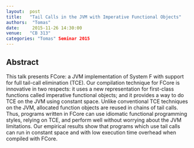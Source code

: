 ```yaml
--- 
layout:  post 
title:   "Tail Calls in the JVM with Imperative Functional Objects"
authors:  "Tomas"
date:     2015-11-26 14:30:00
venue:   "CB 313"
categories: "Tomas" Seminar 2015
--- 
```

## Abstract

This talk presents FCore: a JVM implementation of System F with
support for full tail-call elimination (TCE). Our compilation
technique for FCore is innovative in two respects: it uses a new
representation for first-class functions called imperative functional
objects; and it provides a way to do TCE on the JVM using constant
space. Unlike conventional TCE techniques on the JVM, allocated
function objects are reused in chains of tail calls. Thus, programs
written in FCore can use idiomatic functional programming styles,
relying on TCE, and perform well without worrying about the JVM
limitations. Our empirical results show that programs which use tail
calls can run in constant space and with low execution time overhead
when compiled with FCore.

